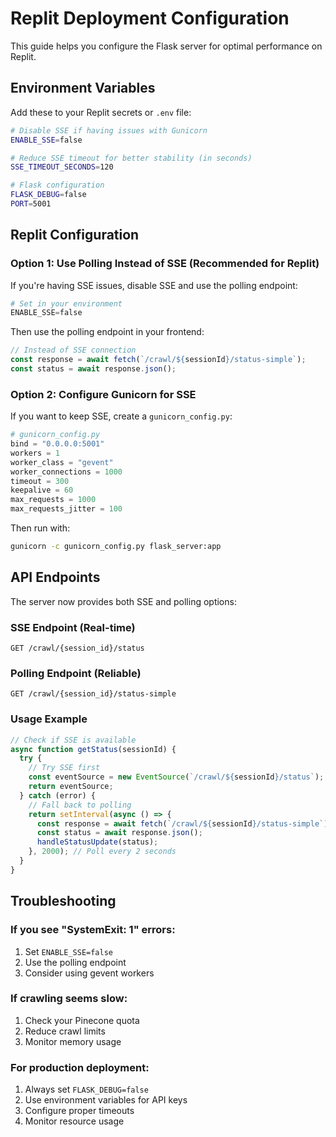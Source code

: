 # Replit Deployment Configuration

This guide helps you configure the Flask server for optimal performance on Replit.

## Environment Variables

Add these to your Replit secrets or `.env` file:

```bash
# Disable SSE if having issues with Gunicorn
ENABLE_SSE=false

# Reduce SSE timeout for better stability (in seconds)
SSE_TIMEOUT_SECONDS=120

# Flask configuration
FLASK_DEBUG=false
PORT=5001
```

## Replit Configuration

### Option 1: Use Polling Instead of SSE (Recommended for Replit)

If you're having SSE issues, disable SSE and use the polling endpoint:

```python
# Set in your environment
ENABLE_SSE=false
```

Then use the polling endpoint in your frontend:

```javascript
// Instead of SSE connection
const response = await fetch(`/crawl/${sessionId}/status-simple`);
const status = await response.json();
```

### Option 2: Configure Gunicorn for SSE

If you want to keep SSE, create a `gunicorn_config.py`:

```python
# gunicorn_config.py
bind = "0.0.0.0:5001"
workers = 1
worker_class = "gevent"
worker_connections = 1000
timeout = 300
keepalive = 60
max_requests = 1000
max_requests_jitter = 100
```

Then run with:

```bash
gunicorn -c gunicorn_config.py flask_server:app
```

## API Endpoints

The server now provides both SSE and polling options:

### SSE Endpoint (Real-time)

```
GET /crawl/{session_id}/status
```

### Polling Endpoint (Reliable)

```
GET /crawl/{session_id}/status-simple
```

### Usage Example

```javascript
// Check if SSE is available
async function getStatus(sessionId) {
  try {
    // Try SSE first
    const eventSource = new EventSource(`/crawl/${sessionId}/status`);
    return eventSource;
  } catch (error) {
    // Fall back to polling
    return setInterval(async () => {
      const response = await fetch(`/crawl/${sessionId}/status-simple`);
      const status = await response.json();
      handleStatusUpdate(status);
    }, 2000); // Poll every 2 seconds
  }
}
```

## Troubleshooting

### If you see "SystemExit: 1" errors:

1. Set `ENABLE_SSE=false`
2. Use the polling endpoint
3. Consider using gevent workers

### If crawling seems slow:

1. Check your Pinecone quota
2. Reduce crawl limits
3. Monitor memory usage

### For production deployment:

1. Always set `FLASK_DEBUG=false`
2. Use environment variables for API keys
3. Configure proper timeouts
4. Monitor resource usage
